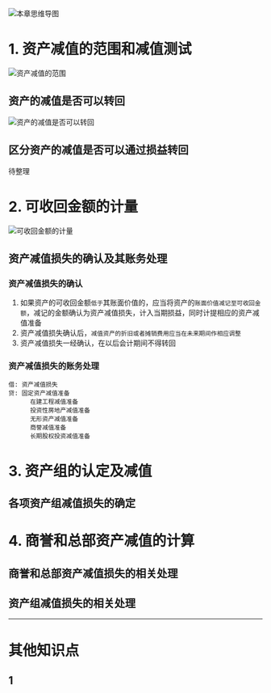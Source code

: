 
![][image-1]

# 1. 资产减值的范围和减值测试
![][image-2]
## 资产的减值是否可以转回
![][image-3]

## 区分资产的减值是否可以通过损益转回
待整理

# 2. 可收回金额的计量
![][image-4]

## 资产减值损失的确认及其账务处理
### 资产减值损失的确认
1. 如果资产的可收回金额`低于`其账面价值的，应当将资产的`账面价值减记至可收回金额`，减记的金额确认为资产减值损失，计入当期损益，同时计提相应的资产减值准备
2. 资产减值损失确认后，`减值资产的折旧或者摊销费用应当在未来期间作相应调整`
3. 资产减值损失一经确认，在以后会计期间不得转回

### 资产减值损失的账务处理
	借: 资产减值损失
	贷: 固定资产减值准备
	      在建工程减值准备
	      投资性房地产减值准备
	      无形资产减值准备
	      商誉减值准备
	      长期股权投资减值准备

# 3. 资产组的认定及减值
## 各项资产组减值损失的确定


# 4. 商誉和总部资产减值的计算
## 商誉和总部资产减值损失的相关处理

## 资产组减值损失的相关处理


---- 
# 其他知识点
## 1

[image-1]:	https://ws1.sinaimg.cn/large/006tKfTcgy1fqqe0zv4fzj30mq087go5.jpg "本章思维导图"
[image-2]:	https://ws1.sinaimg.cn/large/006tKfTcgy1fqqeaq9lx4j31kw0btakv.jpg "资产减值的范围"
[image-3]:	https://ws4.sinaimg.cn/large/006tKfTcgy1fqqeac018kj31kw0qhqbv.jpg "资产的减值是否可以转回"
[image-4]:	https://ws2.sinaimg.cn/large/006tKfTcgy1fqqa73dip7j31kw0nsu0x.jpg "可收回金额的计量"